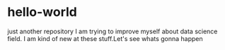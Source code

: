 # hello-world
just another repository
I am trying to improve myself about data science field. I am kind of new at these stuff.Let's see whats gonna happen
